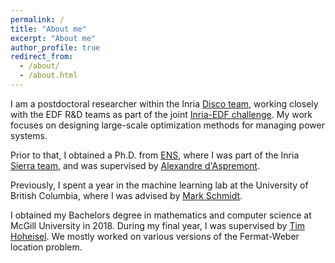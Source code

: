 ```yaml
---
permalink: /
title: "About me"
excerpt: "About me"
author_profile: true
redirect_from: 
  - /about/
  - /about.html
---
```


I am a postdoctoral researcher within the Inria [Disco team](https://team.inria.fr/disco/), working closely with the EDF R&D teams as part of the joint [Inria-EDF challenge](https://www.inria.fr/en/inria-edf). My work focuses on designing large-scale optimization methods for managing power systems.

Prior to that, I obtained a Ph.D. from [ENS](https://www.di.ens.fr/), where I was part of the Inria [Sierra team](https://sierra-mlopt.github.io/), and was supervised by [Alexandre d'Aspremont](https://www.di.ens.fr/~aspremon/).

Previously, I spent a year in the machine learning lab at the University of British Columbia, where I was advised by [Mark Schmidt](https://www.cs.ubc.ca/~schmidtm/).

I obtained my Bachelors degree in mathematics and computer science at McGill University in 2018. During my final year, I was supervised by [Tim Hoheisel](https://www.math.mcgill.ca/hoheisel/). We mostly worked on various versions of the Fermat-Weber location problem.
